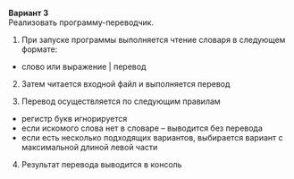 **Вариант 3** <br />
Реализовать программу-переводчик.

1.	При запуске программы выполняется чтение словаря в следующем формате:
- слово или выражение | перевод

2.	Затем читается входной файл и выполняется перевод

3.	Перевод осуществляется по следующим правилам
-	регистр букв игнорируется
-	если искомого слова нет в словаре – выводится без перевода
-	если есть несколько подходящих вариантов, выбирается вариант с максимальной длиной левой части

4.	Результат перевода выводится в консоль
